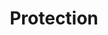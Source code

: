 ---
title: "Protection"

domain:
  grantedPower: |
    You can generate a protective ward as a supernatural ability. Grant someone you touch a resistance bonus equal to your cleric level on his or her next saving throw. Activating this power is a standard action. The protective ward is an abjuration effect with a duration of 1 hour that is usable once per day.
  spells: |
     1. Sanctuary
     1. Shield Other
     1. Protection from energy
     1. Spell Immunity
     1. Spell Resistance
     1. Antimagic Field
     1. Repulsion
     1. Mind Blank
     1. Prismatic Sphere
---